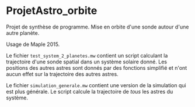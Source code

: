 # ProjetAstro_orbite
Projet de synthèse de programme. Mise en orbite d'une sonde autour d'une autre planète.

Usage de Maple 2015.

Le fichier `test_system_2_planetes.mw` contient un script calculant la trajectoire d'une sonde spatial dans un système solaire donné. Les positions des autres astres sont donnés par des fonctions simplifié et n'ont aucun effet sur la trajectoire des autres astres.

Le fichier `simulation_generale.mw` contient une version de la simulation qui est plus générale. Le script calcule la trajectoire de *tous* les astres du système.
